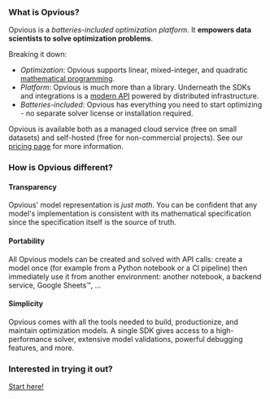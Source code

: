 ### What is Opvious?

Opvious is a _batteries-included optimization platform_. It __empowers data scientists to solve optimization problems__.

Breaking it down:

+ _Optimization_: Opvious supports linear, mixed-integer, and quadratic [mathematical programming](https://en.wikipedia.org/wiki/Mathematical_optimization).
+ _Platform_: Opvious is much more than a library. Underneath the SDKs and integrations is a [modern API](https://api.cloud.opvious.io/openapi.yaml) powered by distributed infrastructure.
+ _Batteries-included_: Opvious has everything you need to start optimizing - no separate solver license or installation required.

Opvious is available both as a managed cloud service (free on small datasets) and self-hosted (free for non-commercial projects). See our [pricing page](https://www.opvious.io/pricing) for more information.


### How is Opvious different?

#### Transparency

Opvious' model representation is _just math_. You can be confident that any model's implementation is consistent with its mathematical specification since the specification itself is the source of truth.


#### Portability

All Opvious models can be created and solved with API calls: create a model once (for example from a Python notebook or a CI pipeline) then immediately use it from another environment: another notebook, a backend service, Google Sheets™, ...


#### Simplicity

Opvious comes with all the tools needed to build, productionize, and maintain optimization models. A single SDK gives access to a high-performance solver, extensive model validations, powerful debugging features, and more.


### Interested in trying it out?

[Start here!](https://www.opvious.io/notebooks/retro/notebooks/?path=guides/welcome.ipynb)
